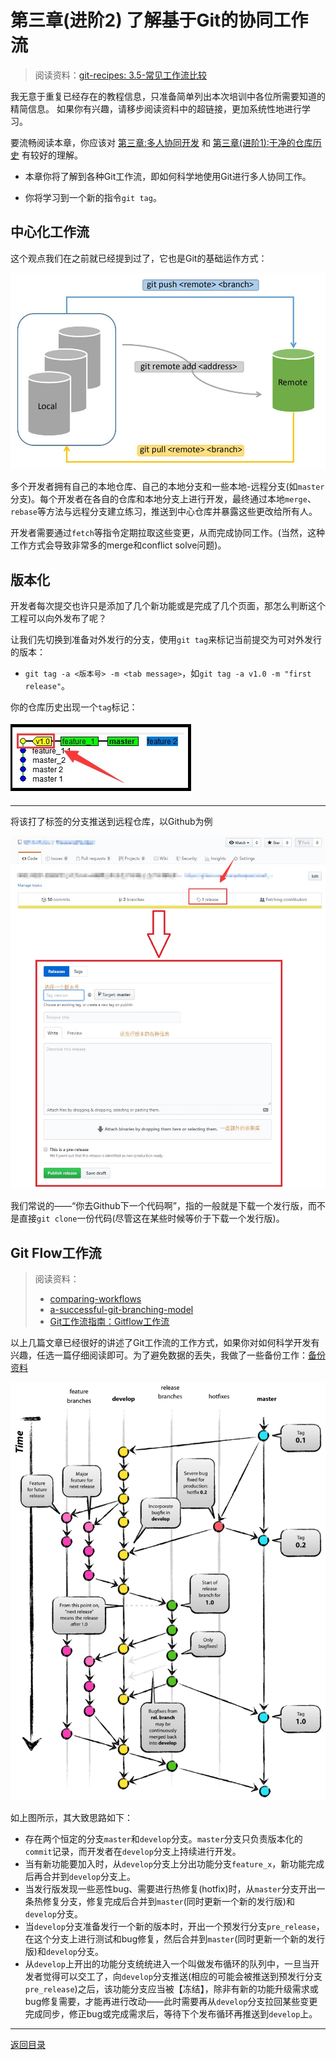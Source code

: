 # 第三章(进阶2) 了解基于Git的协同工作流
> 阅读资料：[git-recipes: 3.5-常见工作流比较](https://github.com/geeeeeeeeek/git-recipes/wiki/3.5-%E5%B8%B8%E8%A7%81%E5%B7%A5%E4%BD%9C%E6%B5%81%E6%AF%94%E8%BE%83)

我无意于重复已经存在的教程信息，只准备简单列出本次培训中各位所需要知道的精简信息。
如果你有兴趣，请移步阅读资料中的超链接，更加系统性地进行学习。

要流畅阅读本章，你应该对 [第三章:多人协同开发](/articles/cooperation_with_git.md) 和 [第三章(进阶1):干净的仓库历史](/articles/better_history.md) 有较好的理解。

- 本章你将了解到各种Git工作流，即如何科学地使用Git进行多人协同工作。

- 你将学习到一个新的指令`git tag`。

## 中心化工作流

这个观点我们在之前就已经提到过了，它也是Git的基础运作方式：

![](/pic/GitRemoteServer.jpg)

多个开发者拥有自己的本地仓库、自己的本地分支和一些本地-远程分支(如`master`分支)。每个开发者在各自的仓库和本地分支上进行开发，最终通过本地`merge`、`rebase`等方法与远程分支建立练习，推送到中心仓库并暴露这些更改给所有人。

开发者需要通过`fetch`等指令定期拉取这些变更，从而完成协同工作。(当然，这种工作方式会导致非常多的merge和conflict solve问题)。

## 版本化

开发者每次提交也许只是添加了几个新功能或是完成了几个页面，那怎么判断这个工程可以向外发布了呢？

让我们先切换到准备对外发行的分支，使用`git tag`来标记当前提交为可对外发行的版本：

- `git tag -a <版本号> -m <tab message>`，如`git tag -a v1.0 -m "first release"`。

你的仓库历史出现一个`tag`标记：

![](/pic/GirRelease.jpg)

--- 

将该打了标签的分支推送到远程仓库，以Github为例

![](/pic/CreateAReleaseOnGithub.jpg)

我们常说的——“你去Github下一个代码啊”，指的一般就是下载一个发行版，而不是直接`git clone`一份代码(尽管这在某些时候等价于下载一个发行版)。

## Git Flow工作流


> 阅读资料：
>
> - [comparing-workflows](https://www.atlassian.com/git/tutorials/comparing-workflows)
> - [a-successful-git-branching-model](https://nvie.com/posts/a-successful-git-branching-model/)
> - [Git工作流指南：Gitflow工作流](https://www.cnblogs.com/jiuyi/p/7690615.html)

以上几篇文章已经很好的讲述了Git工作流的工作方式，如果你对如何科学开发有兴趣，任选一篇仔细阅读即可。为了避免数据的丢失，我做了一些备份工作：[备份资料](https://github.com/WhiteRobe/TIC2019GitTrain/tree/master/backup/gitflow)

![](/pic/git-model.png)

如上图所示，其大致思路如下：

- 存在两个恒定的分支`master`和`develop`分支。`master`分支只负责版本化的`commit`记录，而开发者在`develop`分支上持续进行开发。
- 当有新功能要加入时，从`develop`分支上分出功能分支`feature_x`，新功能完成后再合并到`develop`分支上。
- 当发行版发现一些恶性bug、需要进行热修复(hotfix)时，从`master`分支开出一条热修复分支，修复完成后合并到`master`(同时更新一个新的发行版)和`develop`分支。
- 当`develop`分支准备发行一个新的版本时，开出一个预发行分支`pre_release`，在这个分支上进行测试和bug修复，然后合并到`master`(同时更新一个新的发行版)和`develop`分支。
- 从`develop`上开出的功能分支统统进入一个叫做发布循环的队列中，一旦当开发者觉得可以交工了，向`develop`分支推送(相应的可能会被推送到预发行分支`pre_release`)之后，该功能分支应当被【冻结】，除非有新的功能升级需求或bug修复需要，才能再进行改动——此时需要再从`develop`分支拉回某些变更完成同步，修正bug或完成需求后，等待下个发布循环再推送到`develop`上。

---

[返回目录](/README.md)